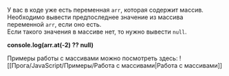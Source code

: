 
У вас в коде уже есть переменная `arr`, которая содержит массив.  
Необходимо вывести предпоследнее значение из массива переменной `arr`, если оно есть.  
Если такого значения в массиве нет, то нужно вывести `null`.

**console.log(arr.at(-2) ?? null)**

Примеры работы с массивами можно посмотреть здесь:
![[Прога/JavaScript/Примеры/Работа с массивами|Работа с массивами]]
